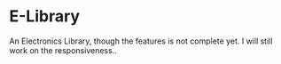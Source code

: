 # E-Library
An Electronics Library, though the features is not complete yet.
I will still work on the responsiveness..
